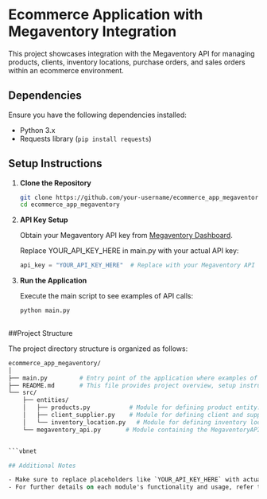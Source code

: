# Ecommerce Application with Megaventory Integration

This project showcases integration with the Megaventory API for managing products, clients, inventory locations, purchase orders, and sales orders within an ecommerce environment.

## Dependencies

Ensure you have the following dependencies installed:

- Python 3.x
- Requests library (`pip install requests`)

## Setup Instructions

1. **Clone the Repository**

   ```bash
   git clone https://github.com/your-username/ecommerce_app_megaventory.git
   cd ecommerce_app_megaventory

2. **API Key Setup**

   Obtain your Megaventory API key from [Megaventory Dashboard](https://www.megaventory.com/login.aspx).
   
   Replace YOUR_API_KEY_HERE in main.py with your actual API key:
   
   ```python
   api_key = "YOUR_API_KEY_HERE"  # Replace with your Megaventory API key

3. **Run the Application**

   Execute the main script to see examples of API calls:
   
   ```bash
   python main.py
    
##Project Structure

The project directory structure is organized as follows:

```graphql
ecommerce_app_megaventory/
│
├── main.py         # Entry point of the application where examples of API interactions are demonstrated.
├── README.md       # This file provides project overview, setup instructions, and structure.
└── src/
    ├── entities/
    │   ├── products.py           # Module for defining product entity.
    │   ├── client_supplier.py    # Module for defining client and supplier entities.
    │   └── inventory_location.py   # Module for defining inventory location entity.
    └── megaventory_api.py       # Module containing the MegaventoryAPI class for API interactions.


```vbnet

## Additional Notes

- Make sure to replace placeholders like `YOUR_API_KEY_HERE` with actual values as per the instructions provided.
- For further details on each module's functionality and usage, refer to the respective source files in the `src/` directory.
